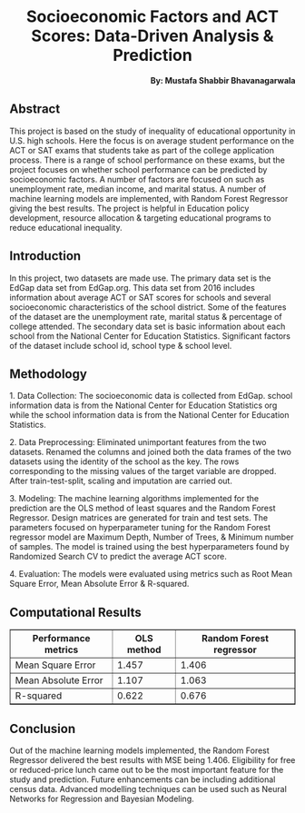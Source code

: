 <h1 align="center">Socioeconomic Factors and ACT Scores: Data-Driven Analysis & Prediction</h1>

<p align="right"><b>By: Mustafa Shabbir Bhavanagarwala</b></p>

## Abstract
<p>This project is based on the study of inequality of educational opportunity in U.S. high schools. Here the focus is on average student performance on the ACT or SAT exams that students take as part of the college application process. There is a range of school performance on these exams, but the project focuses on whether school performance can be predicted by socioeconomic factors. A number of factors are focused on such as unemployment rate, median income, and marital status. A number of machine learning models are implemented, with Random Forest Regressor giving the best results. The project is helpful in Education policy development, resource allocation & targeting educational programs to reduce educational inequality.</p>

## Introduction
<p>In this project, two datasets are made use. The primary data set is the EdGap data set from EdGap.org. This data set from 2016 includes information about average ACT or SAT scores for schools and several socioeconomic characteristics of the school district. Some of the features of the dataset are the unemployment rate, marital status & percentage of college attended. The secondary data set is basic information about each school from the National Center for Education Statistics. Significant factors of the dataset include school id, school type & school level. </p>

## Methodology
<p>1.	Data Collection: The socioeconomic data is collected from EdGap. school information data is from the National Center for Education Statistics org while the school information data is from the National Center for Education Statistics.</p>

<p>2.	Data Preprocessing: Eliminated unimportant features from the two datasets. Renamed the columns and joined both the data frames of the two datasets using the identity of the school as the key. The rows corresponding to the missing values of the target variable are dropped. After train-test-split, scaling and imputation are carried out.</p>

<p>3.	Modeling: The machine learning algorithms implemented for the prediction are the OLS method of least squares and the Random Forest Regressor. Design matrices are generated for train and test sets. The parameters focused on hyperparameter tuning for the Random Forest regressor model are Maximum Depth, Number of Trees, & Minimum number of samples. The model is trained using the best hyperparameters found by Randomized Search CV to predict the average ACT score.</p>
<p>4.	Evaluation: The models were evaluated using metrics such as Root Mean Square Error, Mean Absolute Error & R-squared.</p>

## Computational Results

<table border="1" cellpadding="5" cellspacing="0">
  <tr>
    <th>Performance metrics</th>
    <th>OLS method</th>
    <th>Random Forest regressor</th>
  </tr>
  <tr>
    <td>Mean Square Error</td>
    <td>1.457</td>
    <td>1.406</td>
  </tr>
  <tr>
    <td>Mean Absolute Error</td>
    <td>1.107</td>
    <td>1.063</td>
  </tr>
  <tr>
    <td>R-squared</td>
    <td>0.622</td>
    <td>0.676</td>
  </tr>
</table>


## Conclusion
<p>Out of the machine learning models implemented, the Random Forest Regressor delivered the best results with MSE being 1.406. Eligibility for free or reduced-price lunch came out to be the most important feature for the study and prediction. Future enhancements can be including additional census data. Advanced modelling techniques can be used such as Neural Networks for Regression and Bayesian Modeling.</p>
